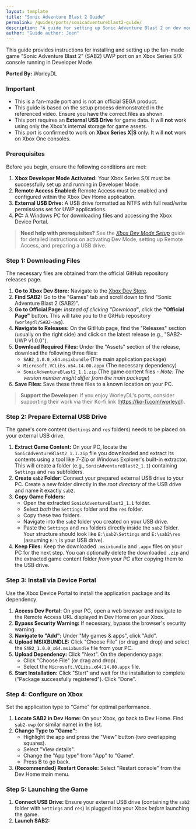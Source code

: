 ```yaml
---
layout: template
title: "Sonic Adventure Blast 2 Guide"
permalink: /guides/ports/sonicadventureblast2-guide/
description: "A guide for setting up Sonic Adventure Blast 2 on dev mode."
author: "Guide author: Jeen"
---
```


This guide provides instructions for installing and setting up the fan-made game "Sonic Adventure Blast 2" (SAB2) UWP port on an Xbox Series S/X console running in Developer Mode

**Ported By:** WorleyDL

### Important
*   This is a fan-made port and is not an official SEGA product.
*   This guide is based on the setup process demonstrated in the referenced video. Ensure you have the correct files as shown.
*   This port requires an **External USB Drive** for game data. It will **not** work using only the Xbox's internal storage for game assets.
*   This port is confirmed to work on **Xbox Series X|S** only. It will **not** work on Xbox One consoles.

### Prerequisites

Before you begin, ensure the following conditions are met:

1.  **Xbox Developer Mode Activated:** Your Xbox Series S/X must be successfully set up and running in Developer Mode.
2.  **Remote Access Enabled:** Remote Access must be enabled and configured within the Xbox Dev Home application.
3.  **External USB Drive:** A USB drive formatted as NTFS with full read/write permissions set for UWP applications.
4.  **PC:** A Windows PC for downloading files and accessing the Xbox Device Portal.

> **Need help with prerequisites?** See the [_Xbox Dev Mode Setup_](https://wiki.xboxdev.store/en/DevModeSetup) guide for detailed instructions on activating Dev Mode, setting up Remote Access, and preparing a USB drive.

### Step 1: Downloading Files

The necessary files are obtained from the official GitHub repository releases page.

1.  **Go to Xbox Dev Store:** Navigate to the [Xbox Dev Store](https://xbdev.store/).
2.  **Find SAB2:** Go to the "Games" tab and scroll down to find "Sonic Adventure Blast 2 (SAB2)".
3.  **Go to Official Page:** *Instead of clicking "Download"*, click the **"Official Page"** button. This will take you to the GitHub repository (`worleydl/SAB2-uwp`).
4.  **Navigate to Releases:** On the GitHub page, find the "Releases" section (usually on the right side) and click on the latest release (e.g., "SAB2-UWP v1.0.0").
5.  **Download Required Files:** Under the "Assets" section of the release, download the following three files:
    *   `SAB2_1.0.0_x64.msixbundle` (The main application package)
    *   `Microsoft.VCLibs.x64.14.00.appx` (The necessary dependency)
    *   `SonicAdventureBlast2_1.1.zip` (The game content files - *Note: The version number might differ from the main package*)
6.  **Save Files:** Save these three files to a known location on your PC.

> **Support the Developer:** If you enjoy WorleyDL's ports, consider supporting their work via their Ko-fi link (https://ko-fi.com/worleydl).

### Step 2: Prepare External USB Drive

The game's core content (`Settings` and `res` folders) needs to be placed on your external USB drive.

1.  **Extract Game Content:** On your PC, locate the `SonicAdventureBlast2_1.1.zip` file you downloaded and extract its contents using a tool like 7-Zip or Windows Explorer's built-in extractor. This will create a folder (e.g., `SonicAdventureBlast2_1.1`) containing `Settings` and `res` subfolders.
2.  **Create `sab2` Folder:** Connect your prepared external USB drive to your PC. Create a new folder directly in the *root directory* of the USB drive and name it exactly `sab2`.
3.  **Copy Game Folders:**
    *   Open the extracted `SonicAdventureBlast2_1.1` folder.
    *   Select *both* the `Settings` folder and the `res` folder.
    *   Copy these two folders.
    *   Navigate into the `sab2` folder you created on your USB drive.
    *   Paste the `Settings` and `res` folders directly inside the `sab2` folder. Your structure should look like `E:\sab2\Settings` and `E:\sab2\res` (assuming `E:\` is your USB drive).
4. **Keep Files:** Keep the downloaded `.msixbundle` and `.appx` files on your PC for the next step. You can optionally delete the downloaded `.zip` and the extracted game content folder *from your PC* after copying them to the USB drive.

### Step 3: Install via Device Portal

Use the Xbox Device Portal to install the application package and its dependency.

1.  **Access Dev Portal:** On your PC, open a web browser and navigate to the Remote Access URL displayed in Dev Home on your Xbox.
2.  **Bypass Security Warning:** If necessary, bypass the browser's security warning.
3.  **Navigate to "Add":** Under "My games & apps", click "Add".
4.  **Upload MSIXBUNDLE:** Click "Choose File" (or drag and drop) and select the `SAB2_1.0.0_x64.msixbundle` file from your PC.
5.  **Upload Dependency:** Click "Next". On the dependency page:
    *   Click "Choose File" (or drag and drop).
    *   Select the `Microsoft.VCLibs.x64.14.00.appx` file.
6.  **Start Installation:** Click "Start" and wait for the installation to complete ("Package successfully registered"). Click "Done".

### Step 4: Configure on Xbox

Set the application type to "Game" for optimal performance.

1.  **Locate SAB2 in Dev Home:** On your Xbox, go back to Dev Home. Find `sab2-uwp` (or similar name) in the list.
2.  **Change Type to "Game":**
    *   Highlight the app and press the "View" button (two overlapping squares).
    *   Select "View details".
    *   Change the "App type" from "App" to "Game".
    *   Press B to go back.
3.  **(Recommended) Restart Console:** Select "Restart console" from the Dev Home main menu.

### Step 5: Launching the Game

1.  **Connect USB Drive:** Ensure your external USB drive (containing the `sab2` folder with `Settings` and `res`) is plugged into your Xbox *before* launching the game.
2.  **Launch SAB2:**

